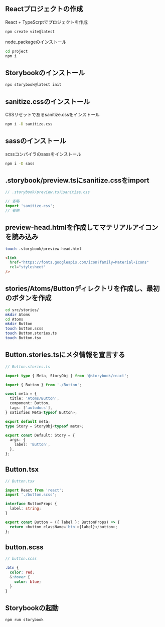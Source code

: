## Reactプロジェクトの作成

React + TypeScrptでプロジェクトを作成

```sh
npm create vite@latest
```

node_packageのインストール

```sh
cd project
npm i
```

## Storybookのインストール

```sh
npx storybook@latest init
```

## sanitize.cssのインストール 

CSSリセットであるsanitize.cssをインストール 

```sh
npm i -D sanitize.css
```

## sassのインストール 

scssコンパイラのsassをインストール

```sh
npm i -D sass
```

## .storybook/preview.tsにsanitize.cssをimport

```ts
// .storybook/preview.tsにsanitize.css

// 省略
import 'sanitize.css';
// 省略
```

## preview-head.htmlを作成してマテリアルアイコンを読み込み

```sh
touch .storybook/preview-head.html
```

```html
<link
  href="https://fonts.googleapis.com/icon?family=Material+Icons"
  rel="stylesheet"
/>
```

## stories/Atoms/Buttonディレクトリを作成し、最初のボタンを作成 

```sh
cd src/stories/
mkdir Atoms 
cd Atoms
mkdir Button
touch button.scss 
touch Button.stories.ts 
touch Button.tsx
```

## Button.stories.tsにメタ情報を宣言する

```ts
// Button.stories.ts

import type { Meta, StoryObj } from '@storybook/react';

import { Button } from './Button';

const meta = {
  title: 'Atoms/Button',
  component: Button,
  tags: ['autodocs'],
} satisfies Meta<typeof Button>;

export default meta;
type Story = StoryObj<typeof meta>;

export const Default: Story = {
  args: {
    label: 'Button',
  },
};
```

## Button.tsx

```ts
// Button.tsx

import React from 'react';
import './button.scss';

interface ButtonProps {
  label: string;
}

export const Button = ({ label }: ButtonProps) => {
  return <button className='btn'>{label}</button>;
};
```

## button.scss

```scss
// button.scss

.btn {
  color: red;
  &:hover {
    color: blue;
  }
}
```

## Storybookの起動

```sh
npm run storybook
```

